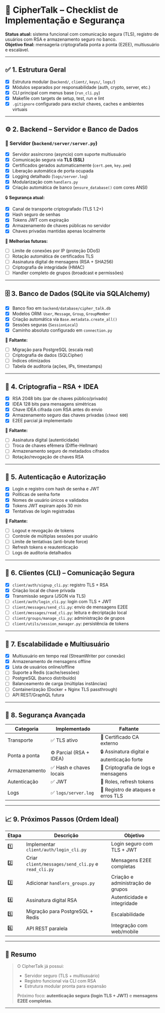 # 🧩 CipherTalk – Checklist de Implementação e Segurança

**Status atual:** sistema funcional com comunicação segura (TLS), registro de usuários com RSA e armazenamento seguro no banco.  
**Objetivo final:** mensageria criptografada ponta a ponta (E2EE), multiusuário e escalável.

---

## ✅ 1. Estrutura Geral

- [x] Estrutura modular (`backend/`, `client/`, `keys/`, `logs/`)
- [x] Módulos separados por responsabilidade (auth, crypto, server, etc.)
- [x] CLI principal com menus base (`run_cli.py`)
- [x] Makefile com targets de setup, test, run e lint
- [x] `.gitignore` configurado para excluir chaves, caches e ambientes virtuais

---

## ⚙️ 2. Backend – Servidor e Banco de Dados

### 🧱 Servidor (`backend/server/server.py`)
- [x] Servidor assíncrono (asyncio) com suporte multiusuário
- [x] Comunicação segura via **TLS (SSL)**
- [x] Certificados gerados automaticamente (`cert.pem`, `key.pem`)
- [x] Liberação automática de porta ocupada
- [x] Logging detalhado (`logs/server.log`)
- [x] Modularização com `handlers.py`
- [x] Criação automática de banco (`ensure_database()` com cores ANSI)

🔒 **Segurança atual:**
- [x] Canal de transporte criptografado (TLS 1.2+)
- [x] Hash seguro de senhas
- [x] Tokens JWT com expiração
- [x] Armazenamento de chaves públicas no servidor
- [x] Chaves privadas mantidas apenas localmente

🧩 **Melhorias futuras:**
- [ ] Limite de conexões por IP (proteção DDoS)
- [ ] Rotação automática de certificados TLS
- [ ] Assinatura digital de mensagens (RSA + SHA256)
- [ ] Criptografia de integridade (HMAC)
- [ ] Handler completo de grupos (broadcast e permissões)

---

## 🗄️ 3. Banco de Dados (SQLite via SQLAlchemy)

- [x] Banco fixo em `backend/database/cipher_talk.db`
- [x] Modelos ORM: `User`, `Message`, `Group`, `GroupMember`
- [x] Criação automática via `Base.metadata.create_all()`
- [x] Sessões seguras (`SessionLocal`)
- [x] Caminho absoluto configurado em `connection.py`

🧩 **Faltante:**
- [ ] Migração para PostgreSQL (escala real)
- [ ] Criptografia de dados (SQLCipher)
- [ ] Índices otimizados
- [ ] Tabela de auditoria (ações, IPs, timestamps)

---

## 🔐 4. Criptografia – RSA + IDEA

- [x] RSA 2048 bits (par de chaves público/privado)
- [x] IDEA 128 bits para mensagens simétricas
- [x] Chave IDEA cifrada com RSA antes do envio
- [x] Armazenamento seguro das chaves privadas (`chmod 600`)
- [x] E2EE parcial já implementado

🧩 **Faltante:**
- [ ] Assinatura digital (autenticidade)
- [ ] Troca de chaves efêmera (Diffie-Hellman)
- [ ] Armazenamento seguro de metadados cifrados
- [ ] Rotação/revogação de chaves RSA

---

## 👥 5. Autenticação e Autorização

- [x] Login e registro com hash de senha e JWT
- [x] Políticas de senha forte
- [x] Nomes de usuário únicos e validados
- [x] Tokens JWT expiram após 30 min
- [x] Tentativas de login registradas

🧩 **Faltante:**
- [ ] Logout e revogação de tokens
- [ ] Controle de múltiplas sessões por usuário
- [ ] Limite de tentativas (anti-brute force)
- [ ] Refresh tokens e reautenticação
- [ ] Logs de auditoria detalhados

---

## 💬 6. Clientes (CLI) – Comunicação Segura

- [x] `client/auth/signup_cli.py`: registro TLS + RSA
- [x] Criação local de chave privada
- [x] Transmissão segura (JSON via TLS)
- [ ] `client/auth/login_cli.py`: login com TLS + JWT
- [ ] `client/messages/send_cli.py`: envio de mensagens E2EE
- [ ] `client/messages/read_cli.py`: leitura e decriptação local
- [ ] `client/groups/manage_cli.py`: administração de grupos
- [ ] `client/utils/session_manager.py`: persistência de tokens

---

## 🔄 7. Escalabilidade e Multiusuário

- [x] Multiusuário em tempo real (StreamWriter por conexão)
- [x] Armazenamento de mensagens offline
- [x] Lista de usuários online/offline
- [ ] Suporte a Redis (cache/sessões)
- [ ] PostgreSQL (banco distribuído)
- [ ] Balanceamento de carga (múltiplas instâncias)
- [ ] Containerização (Docker + Nginx TLS passthrough)
- [ ] API REST/GraphQL futura

---

## 🧠 8. Segurança Avançada

| Categoria | Implementado | Faltante |
|------------|---------------|-----------|
| Transporte | ✅ TLS ativo | 🔄 Certificado CA externo |
| Ponta a ponta | ⚙️ Parcial (RSA + IDEA) | 🔒 Assinatura digital e autenticação forte |
| Armazenamento | ✅ Hash e chaves locais | 🔄 Criptografia de logs e mensagens |
| Autenticação | ✅ JWT | 🔄 Roles, refresh tokens |
| Logs | ✅ `logs/server.log` | 🔄 Registro de ataques e erros TLS |

---

## 📈 9. Próximos Passos (Ordem Ideal)

| Etapa | Descrição | Objetivo |
|-------|------------|----------|
| 1️⃣ | Implementar `client/auth/login_cli.py` | Login seguro com TLS + JWT |
| 2️⃣ | Criar `client/messages/send_cli.py` e `read_cli.py` | Mensagens E2EE completas |
| 3️⃣ | Adicionar `handlers_groups.py` | Criação e administração de grupos |
| 4️⃣ | Assinatura digital RSA | Autenticidade e integridade |
| 5️⃣ | Migração para PostgreSQL + Redis | Escalabilidade |
| 6️⃣ | API REST paralela | Integração com web/mobile |

---

## 🔎 Resumo

> O CipherTalk já possui:
> - Servidor seguro (TLS + multiusuário)
> - Registro funcional via CLI com RSA
> - Estrutura modular pronta para expansão  
>
> Próximo foco: **autenticação segura (login TLS + JWT)** e **mensagens E2EE completas**.

---
